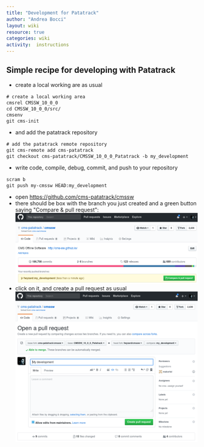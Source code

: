```yaml
---
title: "Development for Patatrack"
author: "Andrea Bocci"
layout: wiki
resource: true
categories: wiki
activity:  instructions
---
```


## Simple recipe for developing with Patatrack

  - create a local working are as usual
```
# create a local working area
cmsrel CMSSW_10_0_0
cd CMSSW_10_0_0/src/
cmsenv
git cms-init
```
  - and add the patatrack repository
```
# add the patatrack remote repository
git cms-remote add cms-patatrack
git checkout cms-patatrack/CMSSW_10_0_0_Patatrack -b my_development
```
  - write code, compile, debug, commit, and push to your repository
```
scram b
git push my-cmssw HEAD:my_development
```
  - open https://github.com/cms-patatrack/cmssw
  - there should be box with the branch you just created and a green button saying "Compare & pull request":
    ![Compare & pull request](screenshot1.png "Compare & pull request")
  - click on it, and create a pull request as usual
    ![Create a pull request](screenshot2.png "Create a request")

